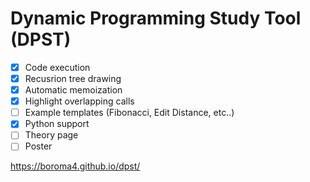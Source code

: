 # Dynamic Programming Study Tool (DPST)

- [x] Code execution
- [x] Recusrion tree drawing
- [x] Automatic memoization
- [x] Highlight overlapping calls
- [ ] Example templates (Fibonacci, Edit Distance, etc..)
- [x] Python support
- [ ] Theory page
- [ ] Poster

https://boroma4.github.io/dpst/

